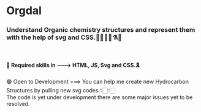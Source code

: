# Orgdal
<h3>Understand Organic chemistry structures and represent them with the help of svg and CSS.👨‍🔬👩‍🔬⚗🧪</h3><br>

<h4>🔴 Required skills in ---> HTML, JS, Svg and CSS.🎗<br></h4>
🟢 Open to Development ===> You can help me create new Hydrocarbon Structures by pulling new svg codes.👇🏻👇🏻<br>
The code is yet under development there are some major issues yet to be resolved.
